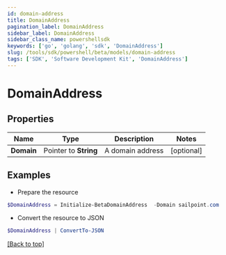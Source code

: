 ```yaml
---
id: domain-address
title: DomainAddress
pagination_label: DomainAddress
sidebar_label: DomainAddress
sidebar_class_name: powershellsdk
keywords: ['go', 'golang', 'sdk', 'DomainAddress'] 
slug: /tools/sdk/powershell/beta/models/domain-address
tags: ['SDK', 'Software Development Kit', 'DomainAddress']
---
```



# DomainAddress

## Properties

Name | Type | Description | Notes
------------ | ------------- | ------------- | -------------
**Domain** |  Pointer to **String** | A domain address | [optional] 

## Examples

- Prepare the resource
```powershell
$DomainAddress = Initialize-BetaDomainAddress  -Domain sailpoint.com
```

- Convert the resource to JSON
```powershell
$DomainAddress | ConvertTo-JSON
```


[[Back to top]](#) 

